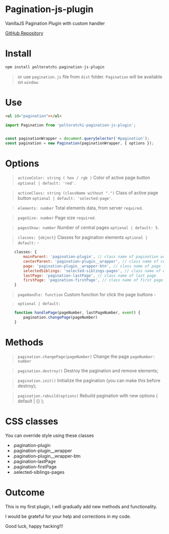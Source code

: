 # Pagination-js-plugin
VanillaJS Pagination Plugin with custom handler

[GitHub Repository](https://github.com/melrose13-69/plugin-pagination)


# Install
```js
npm install poltoratchi-pagination-js-plugin
```

> or use `pagination.js` file from `dist` folder. `Pagination` will be available on `window`.

# Use
```html
<ul id="pagination"></ul>
```

```js
import Pagination from 'poltoratchi-pagination-js-plugin';


const paginationWrapper = document.querySelector('#pagination');
const pagination = new Pagination(paginationWrapper, { options });
```
# Options
> `activeColor: string ( hex / rgb )` Color of active page button  `optional | default: 'red'`.

> `activeClass: string (className without ".")` Class of active page button `optional | default: 'selected-page'`.

> `elements: number` Total elements data, from server `required`.

> `pageSize: number` Page size `required`.

> `pagesShow: number` Number of central pages `optional | default: 5`.

> `classes: {object}` Classes for pagination elements `optional | default:` -
```js
    classes: {
        mainParent: 'pagination-plugin', // class name of pagination wrapper
        centerParent: 'pagination-plugin__wrapper', // class name of centered pages wrapper
        page: 'pagination-plugin__wrapper-btn', // class name of page
        selectedSiblings: 'selected-siblings-pages', // class name of elements if activePage is first elements or last
        lastPage: 'pagination-lastPage', // class name of last page
        firstPage: 'pagination-firstPage', // class name of first page
    }
```


> `pageHandle: function` Custom function for click the page buttons -

> `optional | default: `
```js
    function handlePage(pageNumber, lastPageNumber, event) {
        pagination.changePage(pageNumber)
    }
```

# Methods
> `pagination.changePage(pageNumber)` Change the page `pageNumber: number`

> `pagination.destroy()` Destroy the pagination and remove elements;

> `pagination.init()` Initialize the pagination (you can make this before destroy);

> `pagination.rebuild(options)` Rebuild pagination with new options ( default | {} );

# CSS classes
You can override style using these classes

- .pagination-plugin
- .pagination-plugin__wrapper
- .pagination-plugin__wrapper-btn
- .pagination-lastPage
- .pagination-firstPage
- .selected-siblings-pages

# Outcome

This is my first plugin, I will gradually add new methods and functionality.

I would be grateful for your help and corrections in my code.

Good luck, happy hacking!!!
